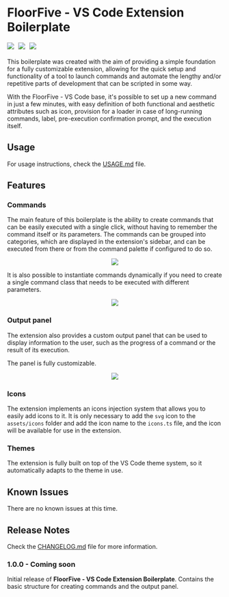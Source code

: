 # FloorFive - VS Code Extension Boilerplate

<div style="display: flex; gap: 10px; margin-bottom: 20px;">
<img src="https://img.shields.io/badge/vscode-1.81.0-blue" />
<img src="https://img.shields.io/badge/node-18.18.0-green" />
<img src="https://img.shields.io/badge/npm-9.8.1-red" />
</div>

This boilerplate was created with the aim of providing a simple foundation for a fully customizable extension, allowing for the quick setup and functionality of a tool to launch commands and automate the lengthy and/or repetitive parts of development that can be scripted in some way.

With the FloorFive - VS Code base, it's possible to set up a new command in just a few minutes, with easy definition of both functional and aesthetic attributes such as icon, provision for a loader in case of long-running commands, label, pre-execution confirmation prompt, and the execution itself.

## Usage

For usage instructions, check the [USAGE.md](USAGE.md) file.

## Features

### Commands

The main feature of this boilerplate is the ability to create commands that can be easily executed with a single click, without having to remember the command itself or its parameters. The commands can be grouped into categories, which are displayed in the extension's sidebar, and can be executed from there or from the command palette if configured to do so.

<div style="text-align: center">
<img src="https://i.ibb.co/vqppXKR/commands-example-screen.png"/>
</div>

It is also possible to instantiate commands dynamically if you need to create a single command class that needs to be executed with different parameters.

<div style="text-align: center">
<img src="https://i.ibb.co/M9MBHqD/dynamic-commands-example-screen.png" />
</div>

### Output panel

The extension also provides a custom output panel that can be used to display information to the user, such as the progress of a command or the result of its execution.

The panel is fully customizable.

<div style="text-align: center">
<img src="https://i.ibb.co/NxZ9FrF/output-panel-example-screen.png" />
</div>

### Icons

The extension implements an icons injection system that allows you to easily add icons to it.
It is only necessary to add the `svg` icon to the `assets/icons` folder and add the icon name to the `icons.ts` file, and the icon will be available for use in the extension.

### Themes

The extension is fully built on top of the VS Code theme system, so it automatically adapts to the theme in use.

## Known Issues

There are no known issues at this time.

## Release Notes

Check the [CHANGELOG.md](CHANGELOG.md) file for more information.

### 1.0.0 - Coming soon

Initial release of **FloorFive - VS Code Extension Boilerplate**.
Contains the basic structure for creating commands and the output panel.
